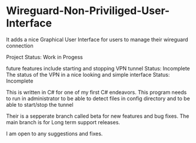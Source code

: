 # Wireguard-Non-Priviliged-User-Interface

It adds a nice Graphical User Interface for users to manage their wireguard connection

Project Status: Work in Progess

future features include 
starting and stopping VPN tunnel                                    Status: Incomplete
The status of the VPN in a nice looking and simple interface        Status: Incomplete

This is written in C# for one of my first C# endeavors.
This program needs to run in administrator to be able to detect files in config directory and to be able to start/stop the tunnel

Their is a sepperate branch called beta for new features and bug fixes.
The main branch is for Long term support releases.

I am open to any suggestions and fixes.
